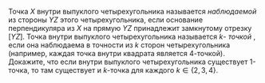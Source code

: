 Точка $X$ внутри выпуклого четырехугольника называется  <i> наблюдаемой </i>  
из стороны $YZ$ этого четырехугольника, если основание перпендикуляра из $X$ 
на прямую $YZ$ принадлежит замкнутому отрезку $[YZ]$. Точка внутри выпуклого 
четырехугольника называется $k$- <i> точкой </i> , если она наблюдаема 
в точности из $k$ сторон четырехугольника (например, каждая точка внутри 
квадрата является 4-точкой). Докажите, что если внутри выпуклого 
четырехугольника существует 1-точка, то там существует и $k$-точка 
для каждого $k\in \{2, 3, 4\}$.